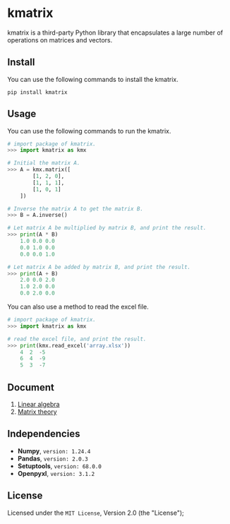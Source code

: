 # kmatrix

kmatrix is a third-party Python library that encapsulates a large number of operations on matrices and vectors. 

## Install

You can use the following commands to install the kmatrix.

```shell
pip install kmatrix
```

## Usage

You can use the following commands to run the kmatrix.

```python
# import package of kmatrix.
>>> import kmatrix as kmx

# Initial the matrix A.
>>> A = kmx.matrix([
        [1, 2, 0],
        [1, 1, 1],
        [1, 0, 1]
    ])

# Inverse the matrix A to get the matrix B.
>>> B = A.inverse()

# Let matrix A be multiplied by matrix B, and print the result.
>>> print(A * B)
    1.0 0.0 0.0
    0.0 1.0 0.0
    0.0 0.0 1.0

# Let matrix A be added by matrix B, and print the result.
>>> print(A + B)
    2.0 0.0 2.0
    1.0 2.0 0.0
    0.0 2.0 0.0
```

You can also use a method to read the excel file.

```python
# import package of kmatrix.
>>> import kmatrix as kmx

# read the excel file, and print the result.
>>> print(kmx.read_excel('array.xlsx'))
    4  2  -5
    6  4  -9
    5  3  -7
```

## Document

1. [Linear algebra](./linear_algebra.md)
2. [Matrix theory](./matrix_theory.md)

## Independencies

- **Numpy**, `version: 1.24.4`
- **Pandas**, `version: 2.0.3`
- **Setuptools**, `version: 68.0.0`
- **Openpyxl**, `version: 3.1.2`

## License

Licensed under the `MIT License`, Version 2.0 (the "License");


